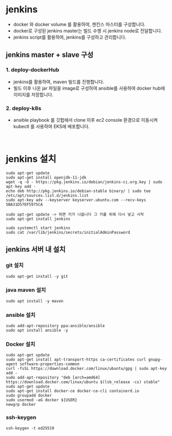 # jenkins
- docker 와 docker volume 를 활용하여, 젠킨스 마스터를 구성합니다. 
- docker로 구성된 jenkins master는 빌드 수행 시 jenkins node로 전달합니다.
- jenkins script를 활용하여, jenkins를 구성하고 관리합니다.  

## jenkins master + slave 구성 

### 1. deploy-dockerHub
- jenkins를 활용하여, maven 빌드를 진행합니다. 
- 빌드 이후 나온 jar 파일을 image로 구성하여 ansible를 사용하여 docker hub에 이미지를 저장합니다. 

### 2. deploy-k8s
 - ansible playbook 를 깃헙에서 clone 이후 ec2 console 환경으로 이동시켜 kubectl 를 사용하여 EKS에 배포합니다. 


</br>



# jenkins 설치 
```
sudo apt-get update
sudo apt-get install openjdk-11-jdk
wget -q -O - https://pkg.jenkins.io/debian/jenkins-ci.org.key | sudo apt-key add -
echo deb http://pkg.jenkins.io/debian-stable binary/ | sudo tee /etc/apt/sources.list.d/jenkins.list
sudo apt-key adv --keyserver keyserver.ubuntu.com --recv-keys 5BA31D57EF5975CA

sudo apt-get update -> 하면 키가 나옵니다 그 키를 위에 다시 넣고 시작
sudo apt-get install jenkins

sudo systemctl start jenkins
sudo cat /var/lib/jenkins/secrets/initialAdminPassword
```

 

## jenkins 서버 내 설치 
### git 설치
```
sudo apt-get install -y git
```


### java maven 설치 
```
sudo apt install -y maven
```

### ansible 설치
```
sudo add-apt-repository ppa:ansible/ansible
sudo apt install ansible -y
```


### Docker 설치
```
sudo apt-get update
sudo apt-get install apt-transport-https ca-certificates curl gnupg-agent software-properties-common
curl -fsSL https://download.docker.com/linux/ubuntu/gpg | sudo apt-key add -
sudo add-apt-repository "deb [arch=amd64] https://download.docker.com/linux/ubuntu $(lsb_release -cs) stable"
sudo apt-get update
sudo apt-get install docker-ce docker-ce-cli containerd.io
sudo groupadd docker
sudo usermod -aG docker ${USER}
newgrp docker
```

### ssh-keygen
```
ssh-keygen -t ed25519
```
